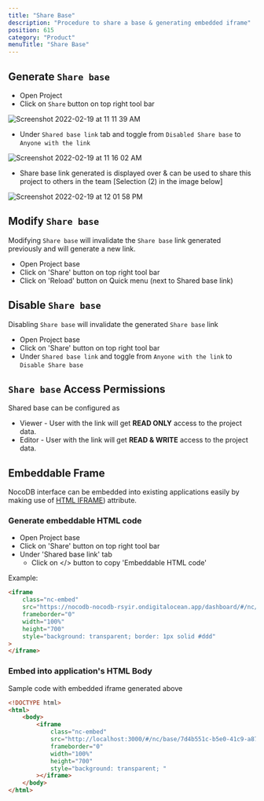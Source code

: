 ```yaml
---
title: "Share Base"
description: "Procedure to share a base & generating embedded iframe"
position: 615
category: "Product"
menuTitle: "Share Base"
---
```


## Generate `Share base`

- Open Project 
- Click on `Share` button on top right tool bar

<!-- TODO: update screenshot -->

![Screenshot 2022-02-19 at 11 11 39 AM](https://user-images.githubusercontent.com/86527202/154789342-11546764-11ac-4ad1-a830-84cb603156b7.png)

- Under `Shared base link` tab and toggle from `Disabled Share base` to `Anyone with the link`

![Screenshot 2022-02-19 at 11 16 02 AM](https://user-images.githubusercontent.com/86527202/154789352-87e65fcc-fbe5-48f0-a1e1-e54dce91a1f3.png)

- Share base link generated is displayed over & can be used to share this project to others in the team [Selection (2) in the image below]

![Screenshot 2022-02-19 at 12 01 58 PM](https://user-images.githubusercontent.com/86527202/154789725-a1194e30-3101-423a-bd5c-25009c361b96.png)

## Modify `Share base`

Modifying `Share base` will invalidate the `Share base` link generated previously and will generate a new link.

-   Open Project base
-   Click on 'Share' button on top right tool bar
-   Click on 'Reload' button on Quick menu (next to Shared base link)

## Disable `Share base`

Disabling `Share base` will invalidate the generated `Share base` link

-   Open Project base
-   Click on 'Share' button on top right tool bar
-   Under `Shared base link` and toggle from `Anyone with the link` to `Disable Share base`

## `Share base` Access Permissions

Shared base can be configured as

-   Viewer - User with the link will get **READ ONLY** access to the project data.
-   Editor - User with the link will get **READ & WRITE** access to the project data.

## Embeddable Frame

NocoDB interface can be embedded into existing applications easily by making use of [HTML IFRAME](https://developer.mozilla.org/en-US/docs/Web/HTML/Element/iframe)) attribute.

### Generate embeddable HTML code

-   Open Project base
-   Click on 'Share' button on top right tool bar
-   Under 'Shared base link' tab
    -   Click on </> button to copy 'Embeddable HTML code'

Example:

```html
<iframe
    class="nc-embed"
    src="https://nocodb-nocodb-rsyir.ondigitalocean.app/dashboard/#/nc/base/e3bba9df-4fc1-4d11-b7ce-41c4a3ad6810?embed"
    frameborder="0"
    width="100%"
    height="700"
    style="background: transparent; border: 1px solid #ddd"
>
</iframe>
```

### Embed into application's HTML Body

Sample code with embedded iframe generated above

```html
<!DOCTYPE html>
<html>
    <body>
        <iframe
            class="nc-embed"
            src="http://localhost:3000/#/nc/base/7d4b551c-b5e0-41c9-a87b-f3984c21d2c7?embed"
            frameborder="0"
            width="100%"
            height="700"
            style="background: transparent; "
        ></iframe>
    </body>
</html>
```
